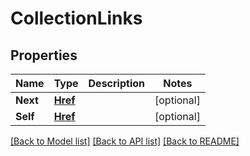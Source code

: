 # CollectionLinks

## Properties

Name | Type | Description | Notes
------------ | ------------- | ------------- | -------------
**Next** | [**Href**](href.md) |  | [optional] 
**Self** | [**Href**](href.md) |  | [optional] 

[[Back to Model list]](../README.md#documentation-for-models) [[Back to API list]](../README.md#documentation-for-api-endpoints) [[Back to README]](../README.md)


